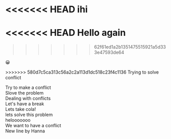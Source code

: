 <<<<<<< HEAD
ihi
=======
<<<<<<< HEAD
Hello again
=======
>>>>>>> 62f61ed1a2b1351475515921a5d333e47593de64
<html>
<head>
<meta charset="UTF-8">
</head>
<body>

<p>&#128512;</p>

</body>
</html>
>>>>>>> 580d7c5ca313c56a2c2a113d1dc518c23f4c1136
Trying to solve conflict

Try to make a conflict  
Slove the problem  
Dealing with conflicts  
Let's have a break  
Lets take cola!  
lets solve this problem  
helooooooo  
We want to have a conflict  
New line by Hanna  

